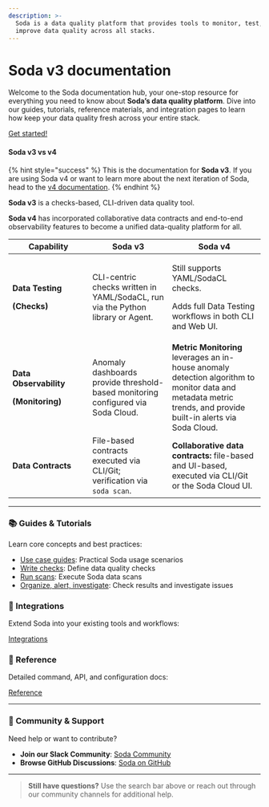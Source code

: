 ```yaml
---
description: >-
  Soda is a data quality platform that provides tools to monitor, test, and
  improve data quality across all stacks.
---
```


# Soda v3 documentation

Welcome to the Soda documentation hub, your one-stop resource for everything you need to know about **Soda’s data quality platform**. Dive into our guides, tutorials, reference materials, and integration pages to learn how keep your data quality fresh across your entire stack.

<a href="quick-start-sip/" class="button primary" data-icon="glass">Get started!</a>

#### Soda v3 vs v4

{% hint style="success" %}
This is the documentation for **Soda v3**. If you are using Soda v4 or want to learn more about the next iteration of Soda, head to the [v4 documentation](https://app.gitbook.com/o/ig9n9VJPAFRSFLtZKVB2/s/A2PmHkO5cBgeRPdiPPOG/).
{% endhint %}

**Soda v3** is a checks-based, CLI-driven data quality tool.

**Soda v4** has incorporated collaborative data contracts and end-to-end observability features to become a unified data-quality platform for all.

<table><thead><tr><th width="143.86666870117188">Capability</th><th>Soda v3</th><th>Soda v4</th></tr></thead><tbody><tr><td><p><strong>Data Testing</strong></p><p><strong>(Checks)</strong></p></td><td>CLI-centric checks written in YAML/SodaCL, run via the Python library or Agent.</td><td><p>Still supports YAML/SodaCL checks.</p><p>Adds full Data Testing workflows in both CLI and Web UI.</p></td></tr><tr><td><p><strong>Data Observability</strong></p><p><strong>(Monitoring)</strong></p></td><td>Anomaly dashboards provide threshold-based monitoring configured via Soda Cloud.</td><td><strong>Metric Monitoring</strong> leverages an in-house anomaly detection algorithm to monitor data and metadata metric trends, and provide built-in alerts via Soda Cloud.</td></tr><tr><td><strong>Data Contracts</strong></td><td>File-based contracts executed via CLI/Git; verification via <code>soda scan</code>.</td><td><strong>Collaborative data contracts:</strong> file-based and UI-based, executed via CLI/Git or the Soda Cloud UI.</td></tr></tbody></table>

***

### 📚 Guides & Tutorials

Learn core concepts and best practices:

* <a href="use-case-guides/" class="button secondary" data-icon="map">Use case guides</a>: Practical Soda usage scenarios
* <a href="soda-cl-overview/" class="button secondary" data-icon="memo-circle-check">Write checks</a>: Define data quality checks
* <a href="run-a-scan/" class="button secondary" data-icon="nfc-magnifying-glass">Run scans</a>: Execute Soda data scans
* <a href="collaborate/" class="button secondary" data-icon="magnifying-glass-waveform">Organize, alert, investigate</a>: Check results and investigate issues

### 🔌 Integrations

Extend Soda into your existing tools and workflows:

<a href="integrate-soda/" class="button secondary" data-icon="circle-nodes">Integrations</a>

### 📖 Reference

Detailed command, API, and configuration docs:

<a href="sodacl-reference/" class="button secondary" data-icon="books">Reference</a>

***

### 💬 Community & Support

Need help or want to contribute?

* **Join our Slack Community**: [Soda Community](https://soda-community.slack.com/)
* **Browse GitHub Discussions**: [Soda on GitHub](https://github.com/sodadata/soda)

***

> **Still have questions?** Use the search bar above or reach out through our community channels for additional help.
